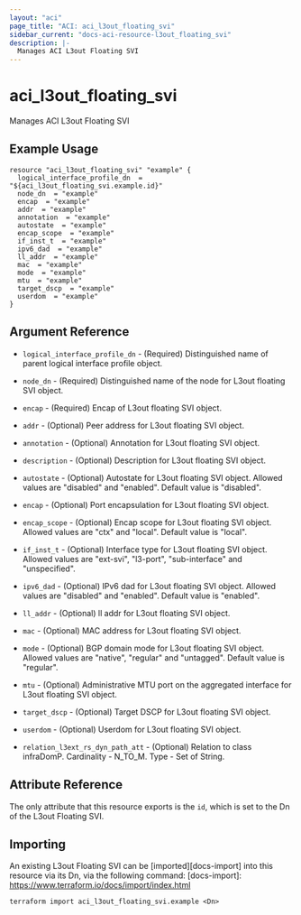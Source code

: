 ```yaml
---
layout: "aci"
page_title: "ACI: aci_l3out_floating_svi"
sidebar_current: "docs-aci-resource-l3out_floating_svi"
description: |-
  Manages ACI L3out Floating SVI
---
```


# aci_l3out_floating_svi #
Manages ACI L3out Floating SVI

## Example Usage ##

```hcl
resource "aci_l3out_floating_svi" "example" {
  logical_interface_profile_dn  = "${aci_l3out_floating_svi.example.id}"
  node_dn  = "example"
  encap  = "example"
  addr  = "example"
  annotation  = "example"
  autostate  = "example"
  encap_scope  = "example"
  if_inst_t  = "example"
  ipv6_dad  = "example"
  ll_addr  = "example"
  mac  = "example"
  mode  = "example"
  mtu  = "example"
  target_dscp  = "example"
  userdom  = "example"
}
```


## Argument Reference ##

* `logical_interface_profile_dn` - (Required) Distinguished name of parent logical interface profile object.
* `node_dn` - (Required) Distinguished name of the node for L3out floating SVI object. 
* `encap` - (Required) Encap of L3out floating SVI object.
* `addr` - (Optional) Peer address for L3out floating SVI object.
* `annotation` - (Optional) Annotation for L3out floating SVI object.
* `description` - (Optional) Description for L3out floating SVI object.
* `autostate` - (Optional) Autostate for L3out floating SVI object. Allowed values are "disabled" and "enabled". Default value is "disabled".
* `encap` - (Optional) Port encapsulation for L3out floating SVI object.
* `encap_scope` - (Optional) Encap scope for L3out floating SVI object. Allowed values are "ctx" and "local". Default value is "local".
* `if_inst_t` - (Optional) Interface type for L3out floating SVI object. Allowed values are "ext-svi", "l3-port", "sub-interface" and "unspecified".
* `ipv6_dad` - (Optional) IPv6 dad for L3out floating SVI object. Allowed values are "disabled" and "enabled". Default value is "enabled".
* `ll_addr` - (Optional) ll addr for L3out floating SVI object.
* `mac` - (Optional) MAC address for L3out floating SVI object.
* `mode` - (Optional) BGP domain mode for L3out floating SVI object. Allowed values are "native", "regular" and "untagged". Default value is "regular".
* `mtu` - (Optional) Administrative MTU port on the aggregated interface for L3out floating SVI object.
* `target_dscp` - (Optional) Target DSCP for L3out floating SVI object. 
* `userdom` - (Optional) Userdom for L3out floating SVI object.

* `relation_l3ext_rs_dyn_path_att` - (Optional) Relation to class infraDomP. Cardinality - N_TO_M. Type - Set of String.
                


## Attribute Reference

The only attribute that this resource exports is the `id`, which is set to the
Dn of the L3out Floating SVI.

## Importing ##

An existing L3out Floating SVI can be [imported][docs-import] into this resource via its Dn, via the following command:
[docs-import]: https://www.terraform.io/docs/import/index.html


```
terraform import aci_l3out_floating_svi.example <Dn>
```